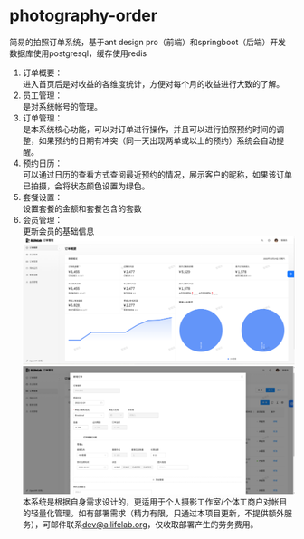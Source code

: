 # photography-order
简易的拍照订单系统，基于ant design pro（前端）和springboot（后端）开发      
数据库使用postgresql，缓存使用redis
1. 订单概要：       
进入首页后是对收益的各维度统计，方便对每个月的收益进行大致的了解。      
2. 员工管理：       
是对系统帐号的管理。        
3. 订单管理：       
是本系统核心功能，可以对订单进行操作，并且可以进行拍照预约时间的调整，如果预约的日期有冲突（同一天出现两单或以上的预约）系统会自动提醒。        
4. 预约日历：       
可以通过日历的查看方式查阅最近预约的情况，展示客户的昵称，如果该订单已拍摄，会将状态颜色设置为绿色。        
5. 套餐设置：       
设置套餐的金额和套餐包含的套数      
6. 会员管理：       
更新会员的基础信息      
![mainpage](md-img/2022-12-24_13-35.png)        
![orderpage](md-img/2022-12-24_13-46.png)
本系统是根据自身需求设计的，更适用于个人摄影工作室/个体工商户对帐目的轻量化管理。如有部署需求（精力有限，只通过本项目更新，不提供额外服务），可邮件联系[dev@ailifelab.org](mailto:dev@ailifelab.org)，仅收取部署产生的劳务费用。